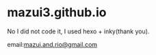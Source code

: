 # mazui3.github.io


No I did not code it, I used hexo + inky(thank you).

email:mazui.and.rio@gmail.com
